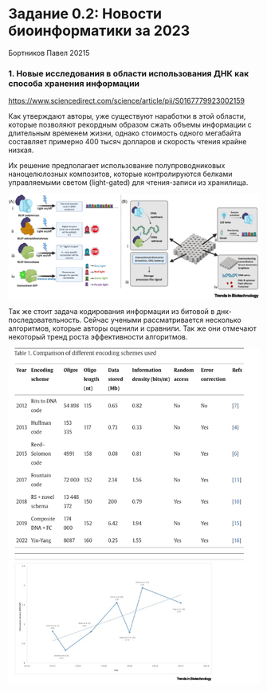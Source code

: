 # Задание 0.2: Новости биоинформатики за 2023
Бортников Павел 20215

### 1. Новые исследования в области использования ДНК как способа хранения информации

https://www.sciencedirect.com/science/article/pii/S0167779923002159

Как утверждают авторы, уже существуют наработки в этой области, которые позволяют рекордным образом сжать объемы информации с длительным временем жизни, однако стоимость одного мегабайта составляет примерно 400 тысяч долларов и скорость чтения крайне низкая.

Их решение предполагает использование полупроводниковых наноцелюлозных композитов, которые контролируются белками управляемыми светом (light-gated) для чтения-записи из хранилища. 

![описание структуры](image.png)

Так же стоит задача кодирования информации из битовой в днк-последовательность. Сейчас учеными рассматривается несколько алгоритмов, которые авторы оценили и сравнили. Так же они отмечают некоторый тренд роста эффективности алгоритмов.

![таблица сравнений](image-1.png)

